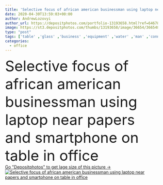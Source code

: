 ```yaml
---
title: 'Selective focus of african american businessman using laptop near papers and smartphone on table in office '
date: 2020-04-30T13:59:03+00:00
author: AndrewLozovyi
author_url: https://depositphotos.com/portfolio-13193658.html?ref=64678756
image: https://st3.depositphotos.com/thumbs/13193658/image/36654/366548498/api_thumb_450.jpg?forcejpeg=true
type: "post"
tags: ['table' ,'glass' ,'business' ,'equipment' ,'water' ,'man' ,'connection' ,'technology' ,'drink' ,'corporate' ,'office' ,'beverage' ,'communication' ,'wireless' ,'working' ,'work' ,'businessman' ,'indoors' ,'profession' ,'executive' ,'handsome' ,'workplace' ,'workspace' ,'documents' ,'papers' ,'use' ,'computers' ,'smartphone' ,'laptops' ,'clipboard' ,'charts' ,'gadgets' ,'graphs' ,'analytics' ,'professional occupation' ,'copy space' ,'one person' ,'selective focus' ,'young adult' ,'african american' ,'formal wear' ,'blank screen' ,'black man' ,'digital devices' ]
categories: 
  - office
---
```

<div aling="center">
            <font size="60"> Selective focus of african american businessman using laptop near papers and smartphone on table in office</font>   
</div>
<div>
    <a href='https://st3.depositphotos.com/thumbs/13193658/image/36654/366548498/api_thumb_450.jpg?forcejpeg=true?ref=64678756' target=_blank > Go "Depositphotos" to get lage size of this picture ->
        <img href='https://st3.depositphotos.com/thumbs/13193658/image/36654/366548498/api_thumb_450.jpg?forcejpeg=true?ref=64678756' src='https://st3.depositphotos.com/13193658/36654/i/950/depositphotos_366548498-stock-photo-selective-focus-african-american-businessman.jpg?forcejpeg=true' alt='Selective focus of african american businessman using laptop near papers and smartphone on table in office' >
    </a>
</div>
